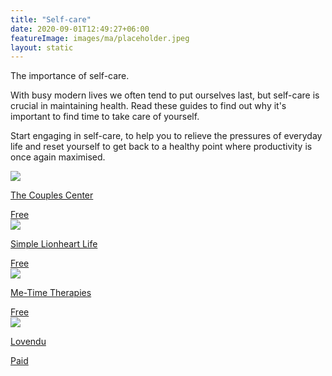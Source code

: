 ```yaml
---
title: "Self-care"
date: 2020-09-01T12:49:27+06:00
featureImage: images/ma/placeholder.jpeg
layout: static
---
```


The importance of self-care.

With busy modern lives we often tend to put ourselves last, but self-care is crucial in maintaining health. Read these guides to find out why it's important to find time to take care of yourself.

Start engaging in self-care, to help you to relieve the pressures of everyday life and reset yourself to get back to a healthy point where productivity is once again maximised.

<a class="ma-link" href="https://www.thecouplescenter.org/why-self-care-is-so-important-for-longevity-and-wellness/"><div class="ma-card ma-card-Health"><div class="ma-icon"><img src ="/images/icon-check.png"/></div><div class="ma-name"><p>The Couples Center</p></div><div class="ma-paid-text"><span>Free</span></div></div></a><a class="ma-link" href="https://simplelionheartlife.com/how-to-slow-down/"><div class="ma-card ma-card-Health"><div class="ma-icon"><img src ="/images/icon-check.png"/></div><div class="ma-name"><p>Simple Lionheart Life</p></div><div class="ma-paid-text"><span>Free</span></div></div></a><a class="ma-link" href="https://www.me-time-therapy.co.uk/me-time-activities-to-try/"><div class="ma-card ma-card-Health"><div class="ma-icon"><img src ="/images/icon-check.png"/></div><div class="ma-name"><p>Me-Time Therapies</p></div><div class="ma-paid-text"><span>Free</span></div></div></a><a class="ma-link" href="https://www.awin1.com/cread.php?awinmid=25994&awinaffid=1198638&ued=https%3A%2F%2Flovendu.co.uk%2F"><div class="ma-card ma-card-Health"><div class="ma-icon"><img src ="/images/icon-pound.png"/></div><div class="ma-name"><p>Lovendu</p></div><div class="ma-paid-text"><span>Paid</span></div></div></a>  

<br/><br/>






